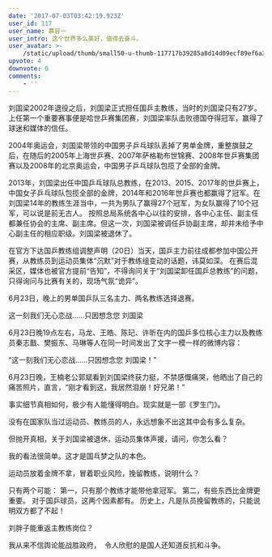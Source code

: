 ```yaml
---
date: '2017-07-03T03:42:19.923Z'
user_id: 117
user_name: 慕容一
user_intro: 这个世界多么美好，值得去奋斗。
user_avatar: >-
    /static/upload/thumb/small50-u-thumb-117717b39285a8d14d09ecf89ef6a3121979c49e198.png
upvote: 4
downvote: 0
comments:
    - ''
---
```


刘国梁2002年退役之后，刘国梁正式担任国乒主教练，当时的刘国梁只有27岁。上任第一个重要赛事便是哈世乒赛集团赛，刘国梁率队击败德国夺得冠军，赢得了球迷和媒体的信任。  

2004年奥运会，刘国梁带领的中国男子乒乓球队丢掉了男单金牌，重整旗鼓之后，在随后的2005年上海世乒赛、2007年萨格勒布世锦赛、2008年世乒赛集团赛以及2008年的北京奥运会，中国男子乒乓球队包揽了全部的金牌。

2013年，刘国梁出任中国乒乓球队总教练，在2013、2015、2017年的世乒赛上，中国女子乒乓球队包揽全部的金牌，2014年和2016年世乒赛也都赢得了冠军。在刘国梁14年的教练生涯当中，一共为男队了赢得27个冠军，为女队赢得了10个冠军，可以说是前无古人。 按照总局系统各中心以往的安排，各中心主任、副主任都兼任协会的主席、副主席。但这一次，刘国梁被调任乒协副主席，却并未给予中心副主任的相应职级。刘国梁被退休了。

在官方下达国乒教练组调整声明（20日）当天，国乒主力前往成都参加中国公开赛，从教练员到运动员集体“沉默”对于教练组变动的话题，讳莫如深。 在赛后混采区，媒体也被官方提前“告知”，不得询问关于“刘国梁卸任国乒总教练”的问题，只得询问与比赛有关的，现场气氛“诡异”。

  

6月23日，晚上的男单国乒队三名主力、两名教练选择退赛。

这一刻我们无心恋战……只因想念您 刘国梁

6月23日晚19点左右，马龙、王皓、陈玘、许昕在内的国乒多位核心主力以及教练员秦志戬、樊振东、马琳等人在同一时间发出了文字一模一样的微博内容：

“这一刻我们无心恋战……只因想念您 刘国梁！”

6月23日晚，王楠老公郭斌看到刘国梁终获力挺，不禁感慨痛哭，他晒出了自己的痛苦照片，直言，“刚才看到这，我居然泪崩！好兄弟！”

  

事实细节真相如何，极少有人能懂得明白。现实就是一部《罗生门》。

没有在国家队当过运动员、教练员的人，永远想象不出这其中会有多么复杂。

但抛开真相，关于刘国梁被退休，运动员集体声援，请问，你怎么看？

我的看法很简单。这才是国乓梦之队的本色。

运动员放着金牌不拿，冒着职业风险，挽留教练，说明什么？

只有两个可能： 第一，只有那个教练才能带他拿冠军。 第二，有些东西比金牌更重要。 对于国乒球员，这两个因素都有。 历史上，凡是队员挽留教练的，只能说明双方都了不起！

刘胖子能重返主教练岗位？

我从来不信舆论能战胜政府，  令人欣慰的是国人还知道反抗和斗争。
